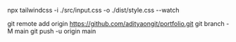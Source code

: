 npx tailwindcss -i ./src/input.css -o ./dist/style.css --watch

git remote add origin https://github.com/adityaongit/portfolio.git
git branch -M main
git push -u origin main